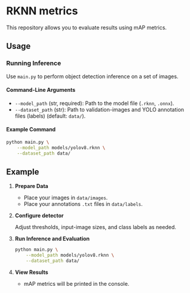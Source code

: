 # RKNN metrics

This repository allows you to evaluate results using mAP metrics.

## Usage

### Running Inference

Use `main.py` to perform object detection inference on a set of images.

#### Command-Line Arguments

- `--model_path` (str, required): Path to the model file (`.rknn`, `.onnx`).
- `--dataset_path` (str): Path to validation-images and YOLO annotation files (labels) (default: `data/`).

#### Example Command

```bash
python main.py \
    --model_path models/yolov8.rknn \
    --dataset_path data/
```

## Example

1. **Prepare Data**

   - Place your images in `data/images`.
   - Place your annotations `.txt` files in `data/labels`.

2. **Configure detector**

   Adjust thresholds, input-image sizes, and class labels as needed.

3. **Run Inference and Evaluation**

   ```bash
   python main.py \
       --model_path models/yolov8.rknn \
       --dataset_path data/ 
   ```

4. **View Results**
   - mAP metrics will be printed in the console.
